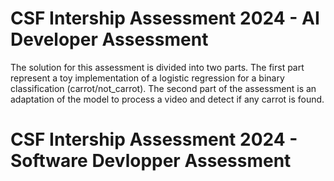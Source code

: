 # CSF Intership Assessment 2024 - AI Developer Assessment

The solution for this assessment is divided into two parts. The first part represent a toy implementation of a logistic regression for a binary classification (carrot/not_carrot). The second part of the assessment is an adaptation of the model to process a video and detect if any carrot is found.

# CSF Intership Assessment 2024 - Software Devlopper Assessment



